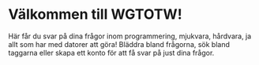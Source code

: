 Välkommen till WGTOTW!
====================================

Här får du svar på dina frågor inom programmering, mjukvara, hårdvara, ja allt som har med datorer att göra!
Bläddra bland frågorna, sök bland taggarna eller skapa ett konto för att få svar på just dina frågor.
